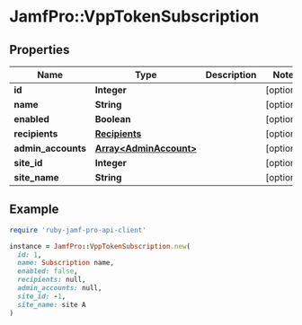 # JamfPro::VppTokenSubscription

## Properties

| Name | Type | Description | Notes |
| ---- | ---- | ----------- | ----- |
| **id** | **Integer** |  | [optional] |
| **name** | **String** |  | [optional] |
| **enabled** | **Boolean** |  | [optional] |
| **recipients** | [**Recipients**](Recipients.md) |  | [optional] |
| **admin_accounts** | [**Array&lt;AdminAccount&gt;**](AdminAccount.md) |  | [optional] |
| **site_id** | **Integer** |  | [optional] |
| **site_name** | **String** |  | [optional] |

## Example

```ruby
require 'ruby-jamf-pro-api-client'

instance = JamfPro::VppTokenSubscription.new(
  id: 1,
  name: Subscription name,
  enabled: false,
  recipients: null,
  admin_accounts: null,
  site_id: -1,
  site_name: site A
)
```

